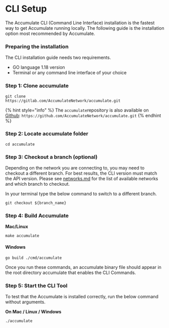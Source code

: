 # CLI Setup

The Accumulate CLI (Command Line Interface) installation is the fastest way to get Accumulate running locally. The following guide is the installation option most recommended by Accumulate.

### **Preparing the installation**

The CLI installation guide needs two requirements.

* GO language 1.18 version
* Terminal or any command line interface of your choice

### **Step 1: Clone accumulate**

```
git clone 
https://gitlab.com/AccumulateNetwork/accumulate.git
```

{% hint style="info" %}
The `accumulate`repository is also available on [Github](https://github.com/AccumulateNetwork/accumulate): `https://github.com/AccumulateNetwork/accumulate.git`
{% endhint %}

### **Step 2: Locate accumulate folder**

```
cd accumulate
```

### **Step 3: Checkout a branch (optional)**

Depending on the network you are connecting to, you may need to checkout a different branch. For best results, the CLI version must match the API version. Please see [networks.md](../getting-started/networks.md "mention") for the list of available networks and which branch to checkout.

In your terminal type the below command to switch to a different branch.

```
git checkout ${branch_name}
```

### **Step 4: Build Accumulate**

**Mac/Linux**

```
make accumulate 
```

#### Windows

```
go build ./cmd/accumulate
```

Once you run these commands, an accumulate binary file should appear in the root directory accumulate that enables the CLI Commands.

### **Step 5: Start the CLI Tool**

To test that the Accumulate is installed correctly, run the below command without arguments.

**On Mac / Linux / Windows**

```
./accumulate
```
